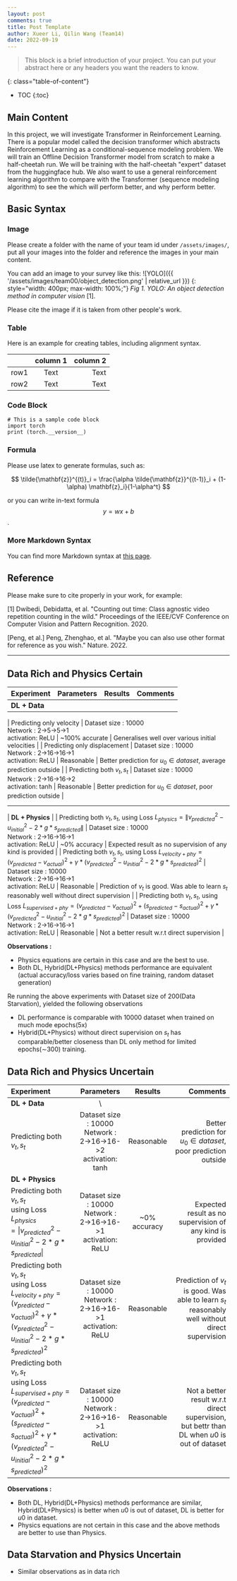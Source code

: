 ```yaml
---
layout: post
comments: true
title: Post Template
author: Xueer Li, Qilin Wang (Team14)
date: 2022-09-19
---
```



> This block is a brief introduction of your project. You can put your abstract here or any headers you want the readers to know.

<!--more-->
{: class="table-of-content"}
* TOC
{:toc}

## Main Content
In this project, we will investigate Transformer in Reinforcement Learning. There is a popular model called the decision transformer which abstracts Reinforcement Learning as a conditional-sequence modeling problem. We will train an Offline Decision Transformer model from scratch to make a half-cheetah run. We will be training with the half-cheetah "expert" dataset from the huggingface hub. We also want to use a general reinforcement learning algorithm to compare with the Transformer (sequence modeling algorithm) to see the which will perform better, and why perform better.

## Basic Syntax
### Image
Please create a folder with the name of your team id under `/assets/images/`, put all your images into the folder and reference the images in your main content.

You can add an image to your survey like this:
![YOLO]({{ '/assets/images/team00/object_detection.png' | relative_url }})
{: style="width: 400px; max-width: 100%;"}
*Fig 1. YOLO: An object detection method in computer vision* [1].

Please cite the image if it is taken from other people's work.


### Table
Here is an example for creating tables, including alignment syntax.

|             | column 1    |  column 2     |
| :---        |    :----:   |          ---: |
| row1        | Text        | Text          |
| row2        | Text        | Text          |



### Code Block
```
# This is a sample code block
import torch
print (torch.__version__)
```


### Formula
Please use latex to generate formulas, such as:

$$
\tilde{\mathbf{z}}^{(t)}_i = \frac{\alpha \tilde{\mathbf{z}}^{(t-1)}_i + (1-\alpha) \mathbf{z}_i}{1-\alpha^t}
$$

or you can write in-text formula $$y = wx + b$$.

### More Markdown Syntax
You can find more Markdown syntax at [this page](https://www.markdownguide.org/basic-syntax/).

## Reference
Please make sure to cite properly in your work, for example:

[1] Dwibedi, Debidatta, et al. "Counting out time: Class agnostic video repetition counting in the wild." Proceedings of the IEEE/CVF Conference on Computer Vision and Pattern Recognition. 2020.   

[Peng, et al.] Peng, Zhenghao, et al. "Maybe you can also use other format for reference as you wish." Nature. 2022. 

---


## Data Rich and Physics Certain

| Experiment 					| Parameters  											| Results  								| Comments 							|
| :---       					|    :----:   											|     :---: 							|     ---: 							|
| **DL + Data**																																						|

| Predicting only velocity  	| Dataset size : 10000<br> Network : 2->5->5->1 <br> activation: ReLU	|  ~100% accurate	| Generalises well over various initial velocities |
| Predicting only displacement 	| Dataset size : 10000<br> Network : 2->16->16->1 <br>	activation: ReLU |	Reasonable		| Better prediction for $u_0 \in dataset$, average prediction outside | 
| Predicting both $v_t, s_t$	| Dataset size : 10000<br> Network : 2->16->16->2 <br>	activation: tanh	|	Reasonable		| Better prediction for $u_0 \in dataset$, poor prediction outside |

-----

| **DL + Physics**																																			|
| Predicting both $v_t, s_t$, using Loss $L_{physics} = \|v_{predicted}^2-u_{initial}^2-2*g*s_{predicted}\|$ | Dataset size : 10000<br> Network : 2->16->16->1 <br>	activation: ReLU |	~0% accuracy		| Expected result as no supervision of any kind is provided |
| Predicting both $v_t, s_t$, using Loss $L_{velocity+phy} = (v_{predicted}-v_{actual})^2+\gamma*(v_{predicted}^2-u_{initial}^2-2*g*s_{predicted})^2$ | Dataset size : 10000<br> Network : 2->16->16->1 <br>	activation: ReLU |	Reasonable	| Prediction of $v_t$ is good. Was able to learn $s_t$ reasonably well without direct supervision |
| Predicting both $v_t, s_t$, using Loss $L_{supervised+phy} = (v_{predicted}-v_{actual})^2+(s_{predicted}-s_{actual})^2+\gamma*(v_{predicted}^2-u_{initial}^2-2*g*s_{predicted})^2$ | Dataset size : 10000<br> Network : 2->16->16->1 <br>	activation: ReLU |	Reasonable	| Not a better result w.r.t direct supervision |


**Observations :** 
- Physics equations are certain in this case and are the best to use.
- Both DL, Hybrid(DL+Physics) methods performance are equivalent (actual accuracy/loss varies based on fine training, random dataset generation)

Re running the above experiments with Dataset size of 200(Data Starvation), yielded the following observations
- DL performance is comparable with 10000 dataset when trained on much mode epochs(5x)
- Hybrid(DL+Physics) without direct supervision on $s_t$ has comparable/better closeness than DL only method for limited epochs($\sim$300) training.




## Data Rich and Physics Uncertain

| Experiment 					| Parameters  											| Results  								| Comments 							|
| :---       					|    :----:   											|     :---: 							|     ---: 							|
| **DL + Data**																																						|\
| Predicting both $v_t, s_t$	| Dataset size : 10000<br> Network : 2->16->16->2 <br>	activation: tanh	|	Reasonable		| Better prediction for $u_0 \in dataset$, poor prediction outside |
| **DL + Physics**																																			|
| Predicting both $v_t, s_t$<br> using Loss $L_{physics} = \|v_{predicted}^2-u_{initial}^2-2*g*s_{predicted}\|$ | Dataset size : 10000<br> Network : 2->16->16->1 <br>	activation: ReLU |	~0% accuracy		| Expected result as no supervision of any kind is provided |
| Predicting both $v_t, s_t$<br> using Loss $L_{velocity+phy} = (v_{predicted}-v_{actual})^2+\gamma*(v_{predicted}^2-u_{initial}^2-2*g*s_{predicted})^2$ | Dataset size : 10000<br> Network : 2->16->16->1 <br>	activation: ReLU |	Reasonable	| Prediction of $v_t$ is good. Was able to learn $s_t$ reasonably well without direct supervision |
| Predicting both $v_t, s_t$<br> using Loss $L_{supervised+phy} = (v_{predicted}-v_{actual})^2+(s_{predicted}-s_{actual})^2+\gamma*(v_{predicted}^2-u_{initial}^2-2*g*s_{predicted})^2$ | Dataset size : 10000<br> Network : 2->16->16->1 <br>	activation: ReLU |	Reasonable	| Not a better result w.r.t direct supervision, but bettr than DL when $u0$ is out of dataset |


**Observations :** 
- Both DL, Hybrid(DL+Physics) methods performance are similar, Hybrid(DL+Physics) is better when $u0$ is out of dataset, DL is better for $u0$ in dataset.
- Physics equations are not certain in this case and the above methods are better to use than Physics.

## Data Starvation and Physics Uncertain
- Similar observations as in data rich


